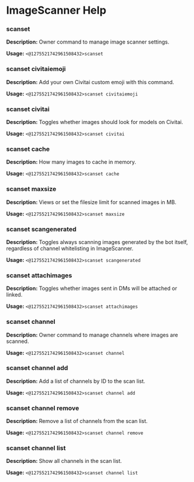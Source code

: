 # ImageScanner Help

### scanset

**Description:** Owner command to manage image scanner settings.

**Usage:** `<@1275521742961508432>scanset`

### scanset civitaiemoji

**Description:** Add your own Civitai custom emoji with this command.

**Usage:** `<@1275521742961508432>scanset civitaiemoji`

### scanset civitai

**Description:** Toggles whether images should look for models on Civitai.

**Usage:** `<@1275521742961508432>scanset civitai`

### scanset cache

**Description:** How many images to cache in memory.

**Usage:** `<@1275521742961508432>scanset cache`

### scanset maxsize

**Description:** Views or set the filesize limit for scanned images in MB.

**Usage:** `<@1275521742961508432>scanset maxsize`

### scanset scangenerated

**Description:** Toggles always scanning images generated by the bot itself, regardless of channel whitelisting in ImageScanner.

**Usage:** `<@1275521742961508432>scanset scangenerated`

### scanset attachimages

**Description:** Toggles whether images sent in DMs will be attached or linked.

**Usage:** `<@1275521742961508432>scanset attachimages`

### scanset channel

**Description:** Owner command to manage channels where images are scanned.

**Usage:** `<@1275521742961508432>scanset channel`

### scanset channel add

**Description:** Add a list of channels by ID to the scan list.

**Usage:** `<@1275521742961508432>scanset channel add`

### scanset channel remove

**Description:** Remove a list of channels from the scan list.

**Usage:** `<@1275521742961508432>scanset channel remove`

### scanset channel list

**Description:** Show all channels in the scan list.

**Usage:** `<@1275521742961508432>scanset channel list`

